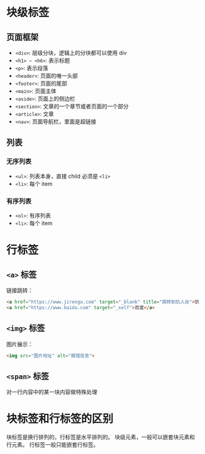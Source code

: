 # 块级标签

## 页面框架

- `<div>`: 层级分块，逻辑上的分块都可以使用 div
- `<h1> ~ <h6>`: 表示标题
- `<p>`: 表示段落
- `<header>`: 页面的唯一头部
- `<footer>`: 页面的尾部
- `<main>`: 页面主体
- `<aside>`: 页面上的侧边栏
- `<section>`: 文章的一个章节或者页面的一个部分
- `<article>`: 文章
- `<nav>`: 页面导航栏，里面是超链接

## 列表

### 无序列表

- `<ul>`: 列表本身，直接 child 必须是 `<li>`
- `<li>`: 每个 item

### 有序列表

- `<ol>`: 有序列表
- `<li>`: 每个 item

# 行标签

## `<a>` 标签

链接跳转：

```html
<a href="https://www.jirengu.com" target="_blank" title="跳转到饥人谷">饥人谷</a>  
<a href="https://www.baidu.com" target="_self">百度</a>
```

## `<img>` 标签

图片展示：

```html
<img src="图片地址" alt="报错信息">
```

## `<span>` 标签

对一行内容中的某一块内容做特殊处理

# 块标签和行标签的区别

块标签是换行排列的，行标签是水平排列的。
块级元素，一般可以嵌套块元素和行元素。
行标签一般只能嵌套行标签。